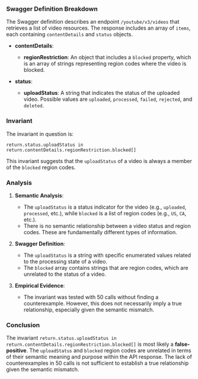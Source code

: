 ### Swagger Definition Breakdown

The Swagger definition describes an endpoint `/youtube/v3/videos` that retrieves a list of video resources. The response includes an array of `items`, each containing `contentDetails` and `status` objects.

- **contentDetails**:
  - **regionRestriction**: An object that includes a `blocked` property, which is an array of strings representing region codes where the video is blocked.

- **status**:
  - **uploadStatus**: A string that indicates the status of the uploaded video. Possible values are `uploaded`, `processed`, `failed`, `rejected`, and `deleted`.

### Invariant

The invariant in question is:

`return.status.uploadStatus in return.contentDetails.regionRestriction.blocked[]`

This invariant suggests that the `uploadStatus` of a video is always a member of the `blocked` region codes.

### Analysis

1. **Semantic Analysis**:
   - The `uploadStatus` is a status indicator for the video (e.g., `uploaded`, `processed`, etc.), while `blocked` is a list of region codes (e.g., `US`, `CA`, etc.).
   - There is no semantic relationship between a video status and region codes. These are fundamentally different types of information.

2. **Swagger Definition**:
   - The `uploadStatus` is a string with specific enumerated values related to the processing state of a video.
   - The `blocked` array contains strings that are region codes, which are unrelated to the status of a video.

3. **Empirical Evidence**:
   - The invariant was tested with 50 calls without finding a counterexample. However, this does not necessarily imply a true relationship, especially given the semantic mismatch.

### Conclusion

The invariant `return.status.uploadStatus in return.contentDetails.regionRestriction.blocked[]` is most likely a **false-positive**. The `uploadStatus` and `blocked` region codes are unrelated in terms of their semantic meaning and purpose within the API response. The lack of counterexamples in 50 calls is not sufficient to establish a true relationship given the semantic mismatch.
